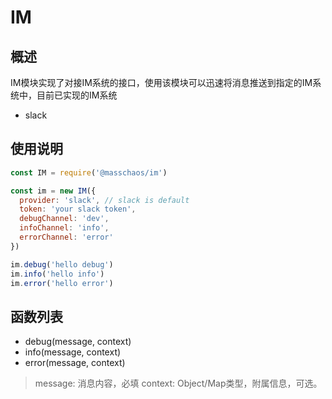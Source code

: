 # IM

## 概述

IM模块实现了对接IM系统的接口，使用该模块可以迅速将消息推送到指定的IM系统中，目前已实现的IM系统

* slack

## 使用说明

``` js
const IM = require('@masschaos/im')

const im = new IM({
  provider: 'slack', // slack is default
  token: 'your slack token',
  debugChannel: 'dev',
  infoChannel: 'info',
  errorChannel: 'error'
})

im.debug('hello debug')
im.info('hello info')
im.error('hello error')
```

## 函数列表

* debug(message, context)
* info(message, context)
* error(message, context)

> message: 消息内容，必填
> context: Object/Map类型，附属信息，可选。
